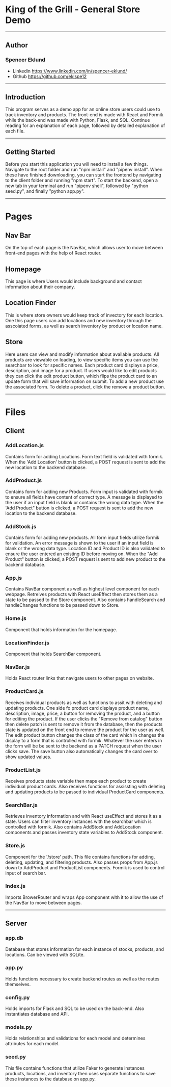 # King of the Grill - General Store Demo

---

## Author

### Spencer Eklund

- Linkedin https://www.linkedin.com/in/spencer-eklund/
- Github https://github.com/eklspe12

---

## Introduction

This program serves as a demo app for an online store users could use to track inventory and products. The front-end is made with React and Formik while the back-end was made with Python, Flask, and SQL. Continue reading for an explanation of each page, followed by detailed explanation of each file.

---

## Getting Started

Before you start this application you will need to install a few things. Navigate to the root folder and run "npm install" and "pipenv install". When these have finished downloading, you can start the frontend by navigating to the client folder and running "npm start". To start the backend, open a new tab in your terminal and run "pipenv shell", followed by "python seed.py", and finally "python app.py".

---

# Pages

## Nav Bar

On the top of each page is the NavBar, which allows user to move between front-end pages with the help of React router.

## Homepage

This page is where Users would include background and contact information about their company.

## Location Finder

This is where store owners would keep track of invectory for each location. One this page users can add locations and new inventory through the asscoiated forms, as well as search inventory by product or location name.

## Store

Here users can view and modify information about available products. All products are viewable on loading, to view specific items you can use the searchbar to look for specific names. Each product card displays a price, description, and image for a product. If users would like to edit products they can click the edit product button, which flips the product card to an update form that will save information on submit. To add a new product use the associated form. To delete a product, click the remove a product button.

---

# Files

## Client

### AddLocation.js

Contains form for adding Locations. Form text field is validated with formik. When the 'Add Location' button is clicked, a POST request is sent to add the new location to the backend database.

### AddProduct.js

Contains form for adding new Products. Form input is validated with formik to ensure all fields have content of correct type. A message is displayed to the user if an input field is blank or contains the wrong data type. When the 'Add Product" button is clicked, a POST request is sent to add the new location to the backend database.

### AddStock.js

Contains form for adding new products. All form input fields utilize formik for validation. An error message is shown to the user if an input field is blank or the wrong data type. Location ID and Product ID is also validated to ensure the user entered an existing ID before moving on. When the "Add Product" button is clicked, a POST request is sent to add new product to the backend database.

### App.js

Contains NavBar component as well as highest level component for each webpage. Retreives products with React useEffect then stores them as a state to be passed to the Store component. Also contains handleSearch and handleChanges functions to be passed down to Store.

### Home.js

Component that holds information for the homepage.

### LocationFinder.js

Component that holds SearchBar component.

### NavBar.js

Holds React router links that navigate users to other pages on website.

### ProductCard.js

Receives individual products as well as functions to assit with deleting and updating products. One side fo product card displays product name, description, image, price, a button for removing the product, and a button for editing the product. If the user clicks the "Remove from catalog" button then delete patch is sent to remove it from the database, then the products state is updated on the front end to remove the product for the user as well. The edit product button changes the class of the card which in changes the display to a form that is controlled with formik. Whatever the user enters in the form will be be sent to the backend as a PATCH request when the user clicks save. The save button also automatically changes the card over to show updated values.

### ProductList.js

Receives products state variable then maps each product to create individual product cards. Also receives functions for assissting with deleting and updating products to be passed to individual ProductCard components.

### SearchBar.js

Retrieves inventory information and with React useEffect and stores it as a state. Users can filter inventory instances with the searchbar which is controlled with formik. Also contains AddStock and AddLocation components and passes inventory state variables to AddStock component.

### Store.js

Component for the '/store' path. This file contains functions for adding, deleting, updating, and filtering products. Also passes props from App.js down to AddProduct and ProductList components. Formik is used to control input of search bar.

### Index.js

Imports BrowerRouter and wraps App component with it to allow the use of the NavBar to move between pages.

---

## Server

### app.db

Database that stores information for each instance of stocks, products, and locations. Can be viewed with SQLite.

### app.py

Holds functions necessary to create backend routes as well as the routes themselves.

### config.py

Holds imports for Flask and SQL to be used on the back-end. Also instantiates database and API.

### models.py

Holds relationships and validations for each model and determines attributes for each model.

### seed.py

This file contains functions that utilize Faker to generate instances products, locations, and inventory then uses separate functions to save these instances to the database on app.py.
